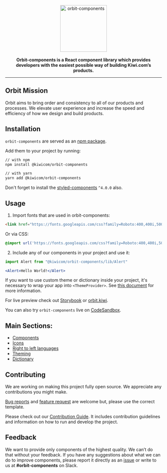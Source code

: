 <div align="center">
  <a href="https://orbit.kiwi" target="_blank">
    <img alt="orbit-components" src="https://orbit.kiwi/files/orbit-components.png" srcset="https://orbit.kiwi/files/orbit-components@2x.png 2x" height="150px" />
  </a>
</div>

<br />

<div align="center">
  <strong>Orbit-components is a React component library which provides developers with the easiest possible way of building Kiwi.com’s products.</strong>
</div>

---

## Orbit Mission
Orbit aims to bring order and consistency to all of our products and processes. We elevate user experience and increase the speed and efficiency of how we design and build products.

## Installation
`orbit-components` are served as an [npm package](https://www.npmjs.com/package/@kiwicom/orbit-components).

Add them to your project by running:
```bash
// with npm
npm install @kiwicom/orbit-components

// with yarn
yarn add @kiwicom/orbit-components
```

Don't forget to install the [styled-components](https://github.com/styled-components/styled-components/) `^4.0.0` also.

## Usage
1. Import fonts that are used in orbit-components:

```html
<link href="https://fonts.googleapis.com/css?family=Roboto:400,400i,500,500i,700" rel="stylesheet">
```

Or via CSS:
```css
@import url('https://fonts.googleapis.com/css?family=Roboto:400,400i,500,500i,700');
```

2. Include any of our components in your project and use it:

```jsx
import Alert from "@kiwicom/orbit-components/lib/Alert"

<Alert>Hello World!</Alert>
```

If you want to use custom theme or dictionary inside your project, it's necessary to wrap your app into `<ThemeProvider>`. See [this document](https://github.com/kiwicom/orbit-components/tree/master/src/ThemeProvider/README.md) for more information.

For live preview check out [Storybook](https://kiwicom.github.io/orbit-components/) or [orbit.kiwi](https://orbit.kiwi).

You can also try `orbit-components` live on [CodeSandbox](https://codesandbox.io/s/github/designkiwicom/orbit-sandbox).

## Main Sections:
* [Components](https://github.com/kiwicom/orbit-components/tree/master/src/)
* [Icons](https://github.com/kiwicom/orbit-components/tree/master/src/Icon/README.md)
* [Right to left languages](https://github.com/kiwicom/orbit-components/tree/master/src/utils/rtl/README.md)
* [Theming](https://github.com/kiwicom/orbit-components/tree/master/.github/theming.md)
* [Dictionary](https://github.com/kiwicom/orbit-components/tree/master/.github/dictionary.md)

## Contributing
We are working on making this project fully open source. We appreciate any contributions you might make.

[Bug reports](https://github.com/kiwicom/orbit-components/issues/new?template=bug_report.md) and [feature request](https://github.com/kiwicom/orbit-components/issues/new?template=feature_request.md) are welcome but, please use the correct template.

Please check out our [Contribution Guide](https://github.com/kiwicom/orbit-components/tree/master/.github/contribution/README.md). It includes contribution guidelines and information on how to run and develop the project.

## Feedback
We want to provide only components of the highest quality. We can’t do that without your feedback. If you have any suggestions about what we can do to improve components, please report it directly as an [issue](https://github.com/kiwicom/orbit-components/issues/new/choose) or write to us at **#orbit-components** on Slack.
